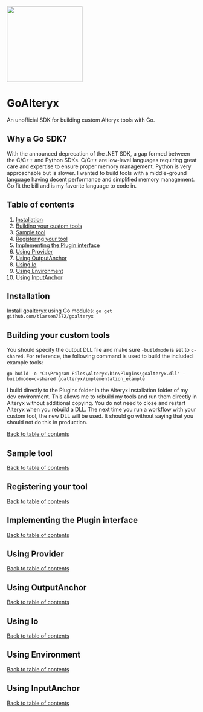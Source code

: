 <img src="https://github.com/tlarsen7572/goalteryx/blob/master/goalteryx_icon_whiteBackground.png?raw=true" width="200">

# GoAlteryx

An unofficial SDK for building custom Alteryx tools with Go.

## Why a Go SDK?

With the announced deprecation of the .NET SDK, a gap formed between the C/C++ and Python SDKs.  C/C++ are low-level languages requiring great care and expertise to ensure proper memory management.  Python is very approachable but is slower.  I wanted to build tools with a middle-ground language having decent performance and simplified memory management.  Go fit the bill and is my favorite language to code in.

## Table of contents

1. [Installation](https://github.com/tlarsen7572/goalteryx#Installation)  
2. [Building your custom tools](https://github.com/tlarsen7572/goalteryx#Building-your-custom-tools)  
3. [Sample tool](https://github.com/tlarsen7572/goalteryx#Sample-tool)  
4. [Registering your tool](https://github.com/tlarsen7572/goalteryx#Registering-your-tool)  
5. [Implementing the Plugin interface](https://github.com/tlarsen7572/goalteryx#Implementing-the-Plugin-interface)  
6. [Using Provider](https://github.com/tlarsen7572/goalteryx#Using-Provider)  
7. [Using OutputAnchor](https://github.com/tlarsen7572/goalteryx#Using-OutputAnchor)  
8. [Using Io](https://github.com/tlarsen7572/goalteryx#Using-Io)  
9. [Using Environment](https://github.com/tlarsen7572/goalteryx#Using-Environment)  
10. [Using InputAnchor](https://github.com/tlarsen7572/goalteryx#Using-InputAnchor)  

## Installation

Install goalteryx using Go modules: `go get github.com/tlarsen7572/goalteryx`

## Building your custom tools

You should specify the output DLL file and make sure `-buildmode` is set to `c-shared`.  For reference, the following command is used to build the included example tools:

```
go build -o "C:\Program Files\Alteryx\bin\Plugins\goalteryx.dll" -buildmode=c-shared goalteryx/implementation_example
```

I build directly to the Plugins folder in the Alteryx installation folder of my dev environment.  This allows me to rebuild my tools and run them directly in Alteryx without additional copying.  You do not need to close and restart Alteryx when you rebuild a DLL.  The next time you run a workflow with your custom tool, the new DLL will be used.  It should go without saying that you should not do this in production.

[Back to table of contents](https://github.com/tlarsen7572/goalteryx#Table-of-contents)

## Sample tool

[Back to table of contents](https://github.com/tlarsen7572/goalteryx#Table-of-contents)

## Registering your tool

[Back to table of contents](https://github.com/tlarsen7572/goalteryx#Table-of-contents)

## Implementing the Plugin interface

[Back to table of contents](https://github.com/tlarsen7572/goalteryx#Table-of-contents)

## Using Provider

[Back to table of contents](https://github.com/tlarsen7572/goalteryx#Table-of-contents)

## Using OutputAnchor

[Back to table of contents](https://github.com/tlarsen7572/goalteryx#Table-of-contents)

## Using Io

[Back to table of contents](https://github.com/tlarsen7572/goalteryx#Table-of-contents)

## Using Environment

[Back to table of contents](https://github.com/tlarsen7572/goalteryx#Table-of-contents)

## Using InputAnchor

[Back to table of contents](https://github.com/tlarsen7572/goalteryx#Table-of-contents)

